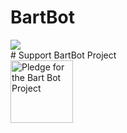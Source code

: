 # BartBot
<a href="https://discordbots.org/bot/411860199473938433">
  <img src="https://discordbots.org/api/widget/411860199473938433.svg" />
</a> <br>
# Support BartBot Project <br>
<a href="https://www.patreon.com/bartbot" title="Pledge for the Bart Bot Project">
<img src="https://s7.postimg.org/m5awszoyz/patreon.jpg" alt="Pledge for the Bart Bot Project" height="100" />
</a>
